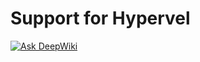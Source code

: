 Support for Hypervel
===

[![Ask DeepWiki](https://deepwiki.com/badge.svg)](https://deepwiki.com/hypervel/support)